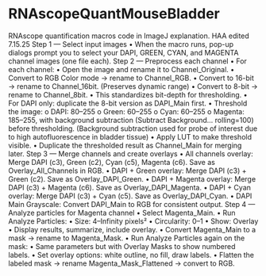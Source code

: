 # RNAscopeQuantMouseBladder

RNAscope quantification macros code in ImageJ explanation. HAA edited 7.15.25
Step 1 — Select input images
•	When the macro runs, pop-up dialogs prompt you to select your DAPI, GREEN, CYAN, and MAGENTA channel images (one file each).
Step 2 — Preprocess each channel
•	For each channel:
•	Open the image and rename it to Channel_Original.
•	Convert to RGB Color mode → rename to Channel_RGB.
•	Convert to 16-bit → rename to Channel_16bit. (Preserves dynamic range)
•	Convert to 8-bit → rename to Channel_8bit.
•	This standardizes bit-depth for thresholding.
•	For DAPI only: duplicate the 8-bit version as DAPI_Main first.
•	Threshold the image:
o	DAPI: 80–255
o	Green: 60–255
o	Cyan: 60–255
o	Magenta: 185–255, with background subtraction (Subtract Background... rolling=100) before thresholding. (Background subtraction used for probe of interest due to high autofluorescence in bladder tissue)
•	Apply LUT to make threshold visible.
•	Duplicate the thresholded result as Channel_Main for merging later.
Step 3 — Merge channels and create overlays
•	All channels overlay: Merge DAPI (c3), Green (c2), Cyan (c5), Magenta (c6). Save as Overlay_All_Channels in RGB.
•	DAPI + Green overlay: Merge DAPI (c3) + Green (c2). Save as Overlay_DAPI_Green.
•	DAPI + Magenta overlay: Merge DAPI (c3) + Magenta (c6). Save as Overlay_DAPI_Magenta.
•	DAPI + Cyan overlay: Merge DAPI (c3) + Cyan (c5). Save as Overlay_DAPI_Cyan.
•	DAPI Main Grayscale: Convert DAPI_Main to RGB for consistent output.
Step 4 — Analyze particles for Magenta channel
•	Select Magenta_Main.
•	Run Analyze Particles:
•	Size: 4–Infinity pixels²
•	Circularity: 0–1
•	Show: Overlay
•	Display results, summarize, include overlay.
•	Convert Magenta_Main to a mask → rename to Magenta_Mask.
•	Run Analyze Particles again on the mask:
•	Same parameters but with Overlay Masks to show numbered labels.
•	Set overlay options: white outline, no fill, draw labels.
•	Flatten the labeled mask → rename Magenta_Mask_Flattened → convert to RGB.

